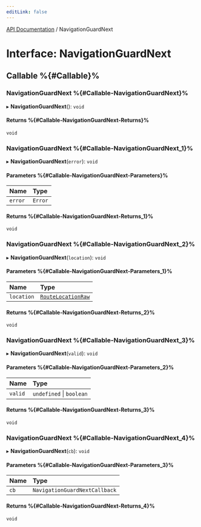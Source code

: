 ```yaml
---
editLink: false
---
```


[API Documentation](../index.md) / NavigationGuardNext

# Interface: NavigationGuardNext

## Callable %{#Callable}%

### NavigationGuardNext %{#Callable-NavigationGuardNext}%

▸ **NavigationGuardNext**(): `void`

#### Returns %{#Callable-NavigationGuardNext-Returns}%

`void`

### NavigationGuardNext %{#Callable-NavigationGuardNext_1}%

▸ **NavigationGuardNext**(`error`): `void`

#### Parameters %{#Callable-NavigationGuardNext-Parameters}%

| Name | Type |
| :------ | :------ |
| `error` | `Error` |

#### Returns %{#Callable-NavigationGuardNext-Returns_1}%

`void`

### NavigationGuardNext %{#Callable-NavigationGuardNext_2}%

▸ **NavigationGuardNext**(`location`): `void`

#### Parameters %{#Callable-NavigationGuardNext-Parameters_1}%

| Name | Type |
| :------ | :------ |
| `location` | [`RouteLocationRaw`](../index.md#Type-Aliases-RouteLocationRaw) |

#### Returns %{#Callable-NavigationGuardNext-Returns_2}%

`void`

### NavigationGuardNext %{#Callable-NavigationGuardNext_3}%

▸ **NavigationGuardNext**(`valid`): `void`

#### Parameters %{#Callable-NavigationGuardNext-Parameters_2}%

| Name | Type |
| :------ | :------ |
| `valid` | `undefined` \| `boolean` |

#### Returns %{#Callable-NavigationGuardNext-Returns_3}%

`void`

### NavigationGuardNext %{#Callable-NavigationGuardNext_4}%

▸ **NavigationGuardNext**(`cb`): `void`

#### Parameters %{#Callable-NavigationGuardNext-Parameters_3}%

| Name | Type |
| :------ | :------ |
| `cb` | `NavigationGuardNextCallback` |

#### Returns %{#Callable-NavigationGuardNext-Returns_4}%

`void`
